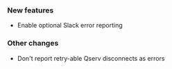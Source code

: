 ### New features

- Enable optional Slack error reporting

### Other changes

- Don't report retry-able Qserv disconnects as errors
